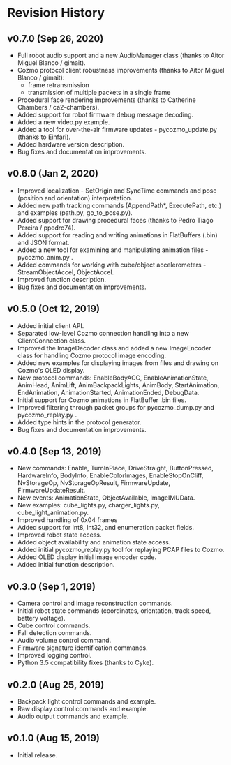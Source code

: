 Revision History
================

v0.7.0 (Sep 26, 2020)
---------------------
- Full robot audio support and a new AudioManager class (thanks to Aitor Miguel Blanco / gimait).  
- Cozmo protocol client robustness improvements (thanks to Aitor Miguel Blanco / gimait):
    - frame retransmission
    - transmission of multiple packets in a single frame
- Procedural face rendering improvements (thanks to Catherine Chambers / ca2-chambers).
- Added support for robot firmware debug message decoding.
- Added a new video.py example.
- Added a tool for over-the-air firmware updates - pycozmo_update.py (thanks to Einfari).
- Added hardware version description.
- Bug fixes and documentation improvements.

v0.6.0 (Jan 2, 2020)
--------------------
- Improved localization - SetOrigin and SyncTime commands and pose (position and orientation) interpretation.
- Added new path tracking commands (AppendPath*, ExecutePath, etc.) and examples (path.py, go_to_pose.py). 
- Added support for drawing procedural faces (thanks to Pedro Tiago Pereira / ppedro74).
- Added support for reading and writing animations in FlatBuffers (.bin) and JSON format.
- Added a new tool for examining and manipulating animation files - pycozmo_anim.py .
- Added commands for working with cube/object accelerometers - StreamObjectAccel, ObjectAccel.
- Improved function description. 
- Bug fixes and documentation improvements.

v0.5.0 (Oct 12, 2019)
---------------------
- Added initial client API.
- Separated low-level Cozmo connection handling into a new ClientConnection class.
- Improved the ImageDecoder class and added a new ImageEncoder class for handling Cozmo protocol image encoding.
- Added new examples for displaying images from files and drawing on Cozmo's OLED display.
- New protocol commands: EnableBodyACC, EnableAnimationState, AnimHead, AnimLift, AnimBackpackLights, AnimBody,
    StartAnimation, EndAnimation, AnimationStarted, AnimationEnded, DebugData.
- Initial support for Cozmo animations in FlatBuffer .bin files.
- Improved filtering through packet groups for pycozmo_dump.py and pycozmo_replay.py .
- Added type hints in the protocol generator.
- Bug fixes and documentation improvements.

v0.4.0 (Sep 13, 2019)
---------------------
- New commands: Enable, TurnInPlace, DriveStraight, ButtonPressed, HardwareInfo, BodyInfo, EnableColorImages,
    EnableStopOnCliff, NvStorageOp, NvStorageOpResult, FirmwareUpdate, FirmwareUpdateResult.
- New events: AnimationState, ObjectAvailable, ImageIMUData.
- New examples: cube_lights.py, charger_lights.py, cube_light_animation.py.
- Improved handling of 0x04 frames
- Added support for Int8, Int32, and enumeration packet fields.
- Improved robot state access.
- Added object availability and animation state access.
- Added initial pycozmo_replay.py tool for replaying PCAP files to Cozmo.
- Added OLED display initial image encoder code. 
- Added initial function description.

v0.3.0 (Sep 1, 2019)
--------------------
- Camera control and image reconstruction commands.
- Initial robot state commands (coordinates, orientation, track speed, battery voltage).
- Cube control commands.
- Fall detection commands.
- Audio volume control command.
- Firmware signature identification commands.
- Improved logging control.
- Python 3.5 compatibility fixes (thanks to Cyke).

v0.2.0 (Aug 25, 2019)
---------------------
- Backpack light control commands and example.
- Raw display control commands and example.
- Audio output commands and example.

v0.1.0 (Aug 15, 2019)
---------------------
- Initial release.
